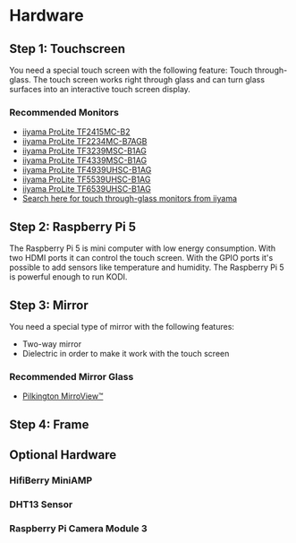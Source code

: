 # Hardware

## Step 1: Touchscreen

You need a special touch screen with the following feature: Touch through-glass.
The touch screen works right through glass and can turn glass surfaces into an interactive touch screen display.

### Recommended Monitors

* [iiyama ProLite TF2415MC-B2](https://iiyama.com/gl_en/products/prolite-tf2415mc-b2/)
* [iiyama ProLite TF2234MC-B7AGB](https://iiyama.com/gl_en/products/prolite-tf2234mc-b7agb/)
* [iiyama ProLite TF3239MSC-B1AG](https://iiyama.com/gl_en/products/prolite-tf3239msc-b1ag/)
* [iiyama ProLite TF4339MSC-B1AG](https://iiyama.com/gl_en/products/prolite-tf4339msc-b1ag/)
* [iiyama ProLite TF4939UHSC-B1AG](https://iiyama.com/gl_en/products/prolite-tf4939uhsc-b1ag/)
* [iiyama ProLite TF5539UHSC-B1AG](https://iiyama.com/gl_en/products/prolite-tf5539uhsc-b1ag/)
* [iiyama ProLite TF6539UHSC-B1AG](https://iiyama.com/gl_en/products/prolite-tf6539uhsc-b1ag/)
* [Search here for touch through-glass monitors from iiyama](https://iiyama.com/gl_en/products/touchscreens/openframe/#/filter/category:15/additional:Ttg)

## Step 2: Raspberry Pi 5

The Raspberry Pi 5 is mini computer with low energy consumption. With two HDMI ports it can
control the touch screen. With the GPIO ports it's possible to add sensors like temperature
and humidity. The Raspberry Pi 5 is powerful enough to run KODI.

## Step 3: Mirror

You need a special type of mirror with the following features:

* Two-way mirror
* Dielectric in order to make it work with the touch screen

### Recommended Mirror Glass

* [Pilkington MirroView™](https://www.pilkington.com/en/global/products/product-categories/special-applications/pilkington-mirroview)

## Step 4: Frame

## Optional Hardware

### HifiBerry MiniAMP

### DHT13 Sensor

### Raspberry Pi Camera Module 3
